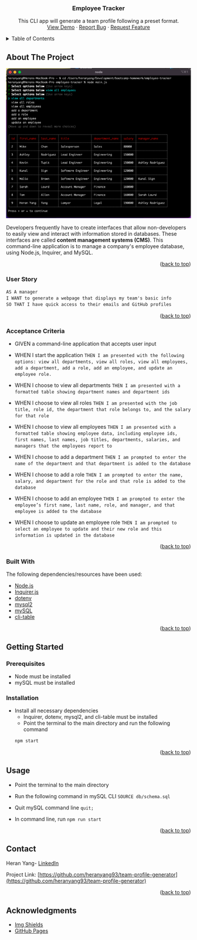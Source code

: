<div align="center">
  <h3 align="center">Employee Tracker</h3>

  <p align="center">
    This CLI app will generate a team profile following a preset format.
    <br />
    <a href="https://github.com/heranYang93/employee-tracker/blob/main/demo/demo_basicFunction.mp4">View Demo</a>
    ·
    <a href="https://github.com/heranyang93/employee-tracker/issues">Report Bug</a>
    ·
    <a href="https://github.com/heranyang93/employee-tracker/issues">Request Feature</a>
  </p>
</div>

<details>
  <summary>Table of Contents</summary>
  <ol>
    <li>
      <a href="#about-the-project">About The Project</a>
      <ul>
        <li><a href="#user-story">User Story</a></li>
        <li><a href="#acceptance-criteria">Acceptance Criteria</a></li>
        <li><a href="#built-with">Built With</a></li>
      </ul>
    </li>
    <li>
      <a href="#getting-started">Getting Started</a>
      <ul>
        <li><a href="#prerequisites">Prerequisites</a></li>
        <li><a href="#installation">Installation</a></li>
      </ul>
    </li>
    <li><a href="#usage">Usage</a></li>
    <li><a href="#contact">Contact</a></li>
    <li><a href="#acknowledgments">Acknowledgments</a></li>
  </ol>
</details>

## About The Project

![Product Screenshoot](./demo/result.png)

Developers frequently have to create interfaces that allow non-developers to easily view and interact with information stored in databases. These interfaces are called **content management systems (CMS)**. This command-line application is to manage a company's employee database, using Node.js, Inquirer, and MySQL.

<p align="right">(<a href="#top">back to top</a>)</p>

### User Story

```md
AS A manager
I WANT to generate a webpage that displays my team's basic info
SO THAT I have quick access to their emails and GitHub profiles
```

<p align="right">(<a href="#top">back to top</a>)</p>

### Acceptance Criteria

- GIVEN a command-line application that accepts user input

- WHEN I start the application
  `THEN I am presented with the following options: view all departments, view all roles, view all employees, add a department, add a role, add an employee, and update an employee role.`

- WHEN I choose to view all departments
  `THEN I am presented with a formatted table showing department names and department ids`

- WHEN I choose to view all roles
  `THEN I am presented with the job title, role id, the department that role belongs to, and the salary for that role`

- WHEN I choose to view all employees
  `THEN I am presented with a formatted table showing employee data, including employee ids, first names, last names, job titles, departments, salaries, and managers that the employees report to`

- WHEN I choose to add a department
  `THEN I am prompted to enter the name of the department and that department is added to the database`

- WHEN I choose to add a role
  `THEN I am prompted to enter the name, salary, and department for the role and that role is added to the database`

- WHEN I choose to add an employee
  `THEN I am prompted to enter the employee’s first name, last name, role, and manager, and that employee is added to the database`

- WHEN I choose to update an employee role
  `THEN I am prompted to select an employee to update and their new role and this information is updated in the database`

<p align="right">(<a href="#top">back to top</a>)</p>

### Built With

The following dependencies/resources have been used:

- [Node.js](https://nodejs.org/en/)
- [Inquirer.js](https://www.npmjs.com/package/inquirer)
- [dotenv](https://github.com/motdotla/dotenv#readme)
- [mysql2](https://github.com/sidorares/node-mysql2)
- [mySQL](https://www.mysql.com/)
- [cli-table](https://github.com/Automattic/cli-table)

<p align="right">(<a href="#top">back to top</a>)</p>

## Getting Started

### Prerequisites

- Node must be installed
- mySQL must be installed

### Installation

- Install all necessary dependencies
  - Inquirer, dotenv, mysql2, and cli-table must be installed
  - Point the terminal to the main directory and run the following command
  ```sh
  npm start
  ```

<p align="right">(<a href="#top">back to top</a>)</p>

## Usage

- Point the terminal to the main directory

- Run the following command in mySQL CLI
  `SOURCE db/schema.sql`

- Quit mySQL command line
  `quit;`

- In command line, run
  `npm run start`

<p align="right">(<a href="#top">back to top</a>)</p>

## Contact

Heran Yang- [LinkedIn](https://www.linkedin.com/in/heranyang/)

Project Link: [https://github.com/heranyang93/team-profile-generator](https://github.com/heranyang93/team-profile-generator)

<p align="right">(<a href="#top">back to top</a>)</p>

## Acknowledgments

- [Img Shields](https://shields.io)
- [GitHub Pages](https://pages.github.com)
